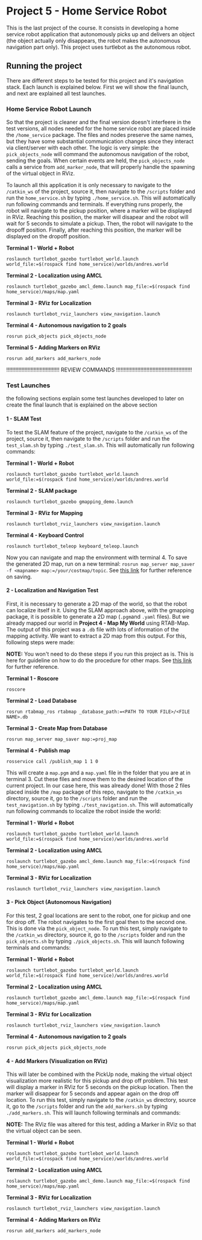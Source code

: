 # Project 5 - Home Service Robot

This is the last project of the course. It consists in developing a home service robot application that autonomously picks up and delivers an object (the object actually only disappears, the robot makes the autonomous navigation part only). This project uses turtlebot as the autonomous robot.


## Running the project

There are different steps to be tested for this project and it's navigation stack. Each launch is explained below. First we will show the final launch, and next are explained all test launches.

### Home Service Robot Launch

So that the project is cleaner and the final version doesn't interfeere in the test versions, all nodes needed for the home service robot are placed inside the `/home_service` package. The files and nodes preserve the same names, but they have some substantial communication changes since they interact via client/server with each other. The logic is very simple: the `pick_objects_node` will command the autonomous navigation of the robot, sending the goals. When certain events are held, the `pick_objects_node` calls a service from `add_marker_node`, that will properly handle the spawning of the virtual object in RViz.

To launch all this application it is only necessary to navigate to the `/catkin_ws` of the project, source it, then navigate to the `/scripts` folder and run the `home_service.sh` by typing `./home_service.sh`. This will automatically run following commands and terminals. If everything runs properly, the robot will navigate to the pickup position, where a marker will be displayed in RViz. Reaching this position, the marker will disapear and the robot will wait for 5 seconds to simulate a pickup. Then, the robot will navigate to the dropoff position. Finally, after reaching this position, the marker will be displayed on the dropoff position.

**Terminal 1 - World + Robot**
```
roslaunch turtlebot_gazebo turtlebot_world.launch world_file:=$(rospack find home_service)/worlds/andres.world
```

**Terminal 2 - Localization using AMCL**
```
roslaunch turtlebot_gazebo amcl_demo.launch map_file:=$(rospack find home_service)/maps/map.yaml
```

**Terminal 3 - RViz for Localization**
```
roslaunch turtlebot_rviz_launchers view_navigation.launch
```

**Terminal 4 - Autonomous navigation to 2 goals**
```
rosrun pick_objects pick_objects_node
```

**Terminal 5 - Adding Markers on RViz**
```
rosrun add_markers add_markers_node
```

!!!!!!!!!!!!!!!!!!!!!!!!!!!!!!!!!!! REVIEW COMMANDS !!!!!!!!!!!!!!!!!!!!!!!!!!!!!!!!!!!!!!!!!!!!!!!!!!

### Test Launches

the following sections explain some test launches developed to later on create the final launch that is explained on the above section

#### 1 - SLAM Test

To test the SLAM feature of the project, navigate to the `/catkin_ws` of the project, source it, then navigate to the `/scripts` folder and run the `test_slam.sh` by typing `./test_slam.sh`. This will automatically run following commands:

**Terminal 1 - World + Robot**
```
roslaunch turtlebot_gazebo turtlebot_world.launch world_file:=$(rospack find home_service)/worlds/andres.world
```

**Terminal 2 - SLAM package**
```
roslaunch turtlebot_gazebo gmapping_demo.launch
```

**Terminal 3 - RViz for Mapping**
```
roslaunch turtlebot_rviz_launchers view_navigation.launch
```

**Terminal 4 - Keyboard Control**
```
roslaunch turtlebot_teleop keyboard_teleop.launch
```

Now you can navigate and map the environment with terminal 4. To save the generated 2D map, run on a new terminal: `rosrun map_server map_saver -f <mapname> map:=/your/costmap/topic`. See [this link](http://wiki.ros.org/map_server#map_saver) for further reference on saving.


#### 2 - Localization and Navigation Test

First, it is necessary to generate a 2D map of the world, so that the robot can localize itself in it. Using the SLAM approach above, with the gmapping package, it is possible to generate a 2D map (`.pgm`and `.yaml` files). But we already mapped our world in **Project 4 - Map My World** using RTAB-Map. The output of this project was a `.db` file with lots of information of the mapping activity. We want to extract a 2D map from this output. For this, following steps were made:

**NOTE:** You won't need to do these steps if you run this project as is. This is here for guideline on how to do the procedure for other maps. See [this link](https://answers.ros.org/question/217097/export-2d-map-from-rviz-andor-rtab-map/) for further reference.

**Terminal 1 - Roscore**
```
roscore
```

**Terminal 2 - Load Database**
```
rosrun rtabmap_ros rtabmap _database_path:=<PATH TO YOUR FILE>/<FILE NAME>.db
```

**Terminal 3 - Create Map from Database**
```
rosrun map_server map_saver map:=proj_map
```

**Terminal 4 - Publish map**
```
rosservice call /publish_map 1 1 0
```

This will create a `map.pgm` and a `map.yaml` file in the folder that you are at in terminal 3. Cut these files and move them to the desired location of the current project. In our case here, this was already done! With those 2 files placed inside the `/map` package of this repo, navigate to the `/catkin_ws` directory, source it, go to the `/scripts` folder and run the `test_navigation.sh` by typing `./test_navigation.sh`. This will automatically run following commands to localize the robot inside the world:

**Terminal 1 - World + Robot**
```
roslaunch turtlebot_gazebo turtlebot_world.launch world_file:=$(rospack find home_service)/worlds/andres.world
```

**Terminal 2 - Localization using AMCL**
```
roslaunch turtlebot_gazebo amcl_demo.launch map_file:=$(rospack find home_service)/maps/map.yaml
```

**Terminal 3 - RViz for Localization**
```
roslaunch turtlebot_rviz_launchers view_navigation.launch
```

#### 3 - Pick Object (Autonomous Navigation)

For this test, 2 goal locations are sent to the robot, one for pickup and one for drop off. The robot navigates to the first goal then to the second one. This is done via the `pick_object_node`. To run this test, simply navigate to the `/catkin_ws` directory, source it, go to the `/scripts` folder and run the `pick_objects.sh` by typing `./pick_objects.sh`. This will launch following terminals and commands:

**Terminal 1 - World + Robot**
```
roslaunch turtlebot_gazebo turtlebot_world.launch world_file:=$(rospack find home_service)/worlds/andres.world
```

**Terminal 2 - Localization using AMCL**
```
roslaunch turtlebot_gazebo amcl_demo.launch map_file:=$(rospack find home_service)/maps/map.yaml
```

**Terminal 3 - RViz for Localization**
```
roslaunch turtlebot_rviz_launchers view_navigation.launch
```

**Terminal 4 - Autonomous navigation to 2 goals**
```
rosrun pick_objects pick_objects_node
```

#### 4 - Add Markers (Visualization on RViz)

This will later be combined with the PickUp node, making the virtual object visualization more realistic for this pickup and drop off problem. This test will display a marker in RViz for 5 seconds on the pickup location. Then the marker will disappear for 5 seconds and appear again on the drop off location. To run this test, simply navigate to the `/catkin_ws` directory, source it, go to the `/scripts` folder and run the `add_markers.sh` by typing `./add_markers.sh`. This will launch following terminals and commands:

**NOTE:** The RViz file was altered for this test, adding a Marker in RViz so that the virtual object can be seen.

**Terminal 1 - World + Robot**
```
roslaunch turtlebot_gazebo turtlebot_world.launch world_file:=$(rospack find home_service)/worlds/andres.world
```

**Terminal 2 - Localization using AMCL**
```
roslaunch turtlebot_gazebo amcl_demo.launch map_file:=$(rospack find home_service)/maps/map.yaml
```

**Terminal 3 - RViz for Localization**
```
roslaunch turtlebot_rviz_launchers view_navigation.launch
```

**Terminal 4 - Adding Markers on RViz**
```
rosrun add_markers add_markers_node
```